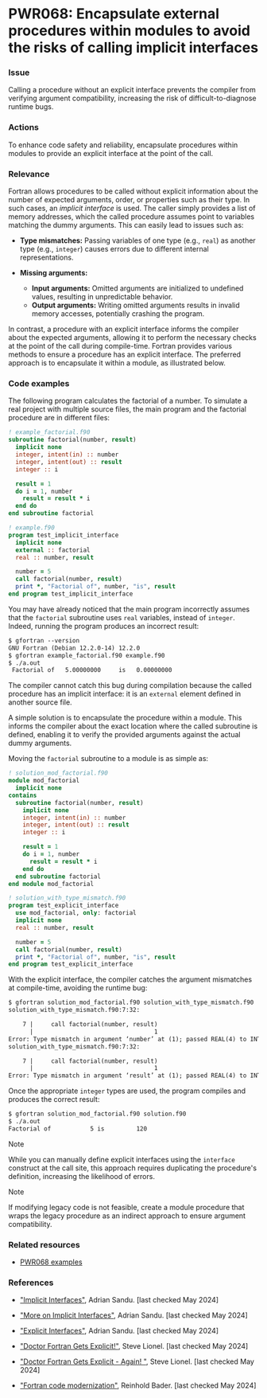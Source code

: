 # PWR068: Encapsulate external procedures within modules to avoid the risks of calling implicit interfaces

### Issue

Calling a procedure without an explicit interface prevents the compiler from
verifying argument compatibility, increasing the risk of difficult-to-diagnose
runtime bugs.

### Actions

To enhance code safety and reliability, encapsulate procedures within modules
to provide an explicit interface at the point of the call.

### Relevance

Fortran allows procedures to be called without explicit information about the
number of expected arguments, order, or properties such as their type. In such
cases, an _implicit interface_ is used. The caller simply provides a list of
memory addresses, which the called procedure assumes point to variables
matching the dummy arguments. This can easily lead to issues such as:

- **Type mismatches:** Passing variables of one type (e.g., `real`) as another
type (e.g., `integer`) causes errors due to different internal representations.

- **Missing arguments:**
  - **Input arguments:** Omitted arguments are initialized to undefined
    values, resulting in unpredictable behavior.
  - **Output arguments:** Writing omitted arguments results in invalid memory
    accesses, potentially crashing the program.

In contrast, a procedure with an explicit interface informs the compiler about
the expected arguments, allowing it to perform the necessary checks at the
point of the call during compile-time. Fortran provides various methods to
ensure a procedure has an explicit interface. The preferred approach is to
encapsulate it within a module, as illustrated below.

### Code examples

The following program calculates the factorial of a number. To simulate a real
project with multiple source files, the main program and the factorial
procedure are in different files:

```f90
! example_factorial.f90
subroutine factorial(number, result)
  implicit none
  integer, intent(in) :: number
  integer, intent(out) :: result
  integer :: i

  result = 1
  do i = 1, number
    result = result * i
  end do
end subroutine factorial
```

```f90
! example.f90
program test_implicit_interface
  implicit none
  external :: factorial
  real :: number, result

  number = 5
  call factorial(number, result)
  print *, "Factorial of", number, "is", result
end program test_implicit_interface
```

You may have already noticed that the main program incorrectly assumes that the
`factorial` subroutine uses `real` variables, instead of `integer`. Indeed,
running the program produces an incorrect result:

```txt
$ gfortran --version
GNU Fortran (Debian 12.2.0-14) 12.2.0
$ gfortran example_factorial.f90 example.f90
$ ./a.out
 Factorial of   5.00000000     is   0.00000000
```

The compiler cannot catch this bug during compilation because the called
procedure has an implicit interface: it is an `external` element defined in
another source file.

A simple solution is to encapsulate the procedure within a module. This informs
the compiler about the exact location where the called subroutine is defined,
enabling it to verify the provided arguments against the actual dummy
arguments.

Moving the `factorial` subroutine to a module is as simple as:

```f90
! solution_mod_factorial.f90
module mod_factorial
  implicit none
contains
  subroutine factorial(number, result)
    implicit none
    integer, intent(in) :: number
    integer, intent(out) :: result
    integer :: i

    result = 1
    do i = 1, number
      result = result * i
    end do
  end subroutine factorial
end module mod_factorial
```

```f90
! solution_with_type_mismatch.f90
program test_explicit_interface
  use mod_factorial, only: factorial
  implicit none
  real :: number, result

  number = 5
  call factorial(number, result)
  print *, "Factorial of", number, "is", result
end program test_explicit_interface
```

With the explicit interface, the compiler catches the argument mismatches at
compile-time, avoiding the runtime bug:

```txt
$ gfortran solution_mod_factorial.f90 solution_with_type_mismatch.f90
solution_with_type_mismatch.f90:7:32:

    7 |     call factorial(number, result)
      |                                  1
Error: Type mismatch in argument ‘number’ at (1); passed REAL(4) to INTEGER(4)
solution_with_type_mismatch.f90:7:32:

    7 |     call factorial(number, result)
      |                                  1
Error: Type mismatch in argument ‘result’ at (1); passed REAL(4) to INTEGER(4)
```

Once the appropriate `integer` types are used, the program compiles and
produces the correct result:

```txt
$ gfortran solution_mod_factorial.f90 solution.f90
$ ./a.out
Factorial of           5 is         120
```

> [!NOTE]
> While you can manually define explicit interfaces using the `interface`
> construct at the call site, this approach requires duplicating the procedure's
> definition, increasing the likelihood of errors.

> [!NOTE]
> If modifying legacy code is not feasible, create a module procedure that wraps
> the legacy procedure as an indirect approach to ensure argument compatibility.

### Related resources

- [PWR068 examples](https://github.com/codee-com/open-catalog/tree/main/Checks/PWR068/)

### References

- ["Implicit Interfaces"](https://people.cs.vt.edu/~asandu/Courses/MTU/CS2911/fortran_notes/node44.html),
Adrian Sandu. [last checked May 2024]

- ["More on Implicit Interfaces"](https://people.cs.vt.edu/~asandu/Courses/MTU/CS2911/fortran_notes/node181.html),
Adrian Sandu. [last checked May 2024]

- ["Explicit Interfaces"](https://people.cs.vt.edu/~asandu/Courses/MTU/CS2911/fortran_notes/node182.html),
Adrian Sandu. [last checked May 2024]

- ["Doctor Fortran Gets Explicit!"](https://web.archive.org/web/20130803094211/http://software.intel.com/en-us/forums/topic/275071),
Steve Lionel. [last checked May 2024]

- ["Doctor Fortran Gets Explicit - Again!
"](https://web.archive.org/web/20130113070703/http://software.intel.com/en-us/blogs/2012/01/05/doctor-fortran-gets-explicit-again),
Steve Lionel. [last checked May 2024]

- ["Fortran code
modernization"](https://www.ugent.be/hpc/en/training/2018/modern_fortran_materials/modernfortran2018.pdf),
Reinhold Bader. [last checked May 2024]
